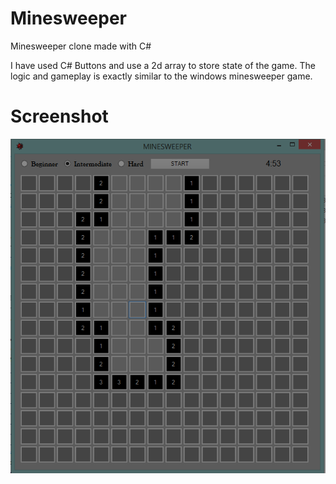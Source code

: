 # Minesweeper
 Minesweeper clone made with C#

I have used C# Buttons and use a 2d array to store state of the game. The logic and gameplay is exactly similar to the windows minesweeper game.

# Screenshot

![](/screenshot.PNG)